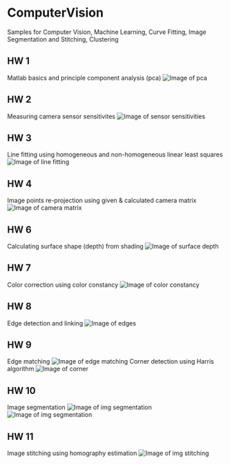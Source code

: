 # ComputerVision
Samples for Computer Vision, Machine Learning, Curve Fitting, Image Segmentation and Stitching, Clustering
## HW 1
Matlab basics and principle component analysis (pca)
![Image of pca](hw1_res/transformed_data.PNG)
## HW 2
Measuring camera sensor sensitivites
![Image of sensor sensitivities](hw2_res/Q3_noise_sd_10.PNG)
## HW 3
Line fitting using homogeneous and non-homogeneous linear least squares
![Image of line fitting](hw3_res/partA.PNG)
## HW 4
Image points re-projection using given & calculated camera matrix
![Image of camera matrix](hw4_res/Camera_Matrix_Comparison.PNG)
## HW 6
Calculating surface shape (depth) from shading
![Image of surface depth](hw6_res/PartA-SurfaceDepth.PNG)
## HW 7
Color correction using color constancy
![Image of color constancy](hw7_res/maxRGB_9.PNG)
## HW 8
Edge detection and linking
![Image of edges](hw8_res/gaussian_edges.PNG)
## HW 9
Edge matching
![Image of edge matching](hw9_res/f2s2_40%_ang.PNG)
Corner detection using Harris algorithm
![Image of corner](hw9_res/outdoor_t_comp.PNG)
## HW 10
Image segmentation
![Image of img segmentation](hw10_res/sunset_k_10.PNG)
![Image of img segmentation](hw10_res/tiger-1_k_5.PNG)
## HW 11
Image stitching using homography estimation
![Image of img stitching](hw11_res/pe_im1.PNG)
